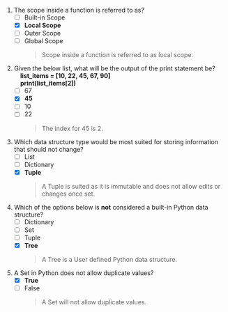 1. The scope inside a function is referred to as?
    - [ ] Built-in Scope
    - [x] **Local Scope**
    - [ ] Outer Scope
    - [ ] Global Scope
        > Scope inside a function is referred to as local scope.

2. Given the below list, what will be the output of the print statement be?
**<br/>&emsp;list_items = [10, 22, 45, 67, 90]<br/>&emsp;print(list_items[2])**
    - [ ] 67
    - [x] **45**
    - [ ] 10
    - [ ] 22
        > The index for 45 is 2. 

3. Which data structure type would be most suited for storing information that should not change?
    - [ ] List
    - [ ] Dictionary
    - [x] **Tuple**
        >  A Tuple is suited as it is immutable and does not allow edits or changes once set.

4. Which of the options below is **not** considered a built-in Python data structure?
    - [ ] Dictionary
    - [ ] Set
    - [ ] Tuple
    - [x] **Tree**
        >  A Tree is a User defined Python data structure.

5. A Set in Python does not allow duplicate values?
    - [x] **True**
    - [ ] False
        > A Set will not allow duplicate values.